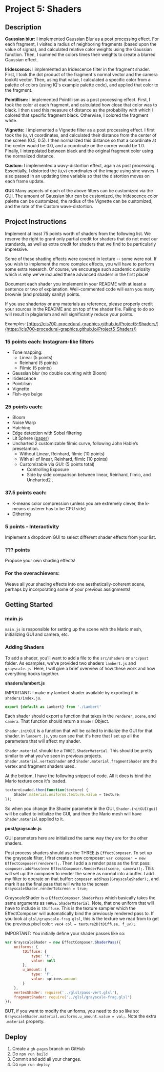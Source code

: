 
# Project 5: Shaders

## Description

**Gaussian blur:** I implemented Gaussian Blur as a post processing effect.  For each fragment, I visited a radius of neighboring fragments (based upon the value of sigma), and calculated relative color weights using the Gaussian function.  Then, I summed the colors times their weights to create a blurred Gaussian effect.

**Iridescence:** I implemented an Iridescence filter in the fragment shader.  First, I took the dot product of the fragment's normal vector and the camera lookAt vector.  Then, using that value, I calculated a specific color from a palette of colors (using IQ's example palette code), and applied that color to the fragment.

**Pointillism:** I implemented Pointillism as a post processing effect.  First, I took the color at each fragment, and calculated how close that color was to black.  I then used this measure of distance as the probability with which I colored that specific fragment black.  Otherwise, I colored the fragment white.

**Vignette:** I implemented a Vignette filter as a post processing effect.  I first took the (u, v) coordinates, and calculated their distance from the center of the screen (0.5, 0.5).  I then normalized this distance so that a coordinate at the center would be 0.0, and a coordinate on the corner would be 1.0.  Finally, I interpolated between black and the original fragment color using the normalized distance.

**Custom:** I implemented a wavy-distortion effect, again as post processing.  Essentially, I distorted the (u,v) coordinates of the image using sine waves.  I also passed in an updating time variable so that the distortion moves on each frame update.

**GUI:** Many aspects of each of the above filters can be customized via the GUI.  The amount of Gaussian blur can be customized, the Iridescence color palette can be customized, the radius of the Vignette can be customized, and the rate of the Custom wave-distortion.

## Project Instructions

Implement at least 75 points worth of shaders from the following list. We reserve the right to grant only partial credit for shaders that do not meet our standards, as well as extra credit for shaders that we find to be particularly impressive.

Some of these shading effects were covered in lecture -- some were not. If you wish to implement the more complex effects, you will have to perform some extra research. Of course, we encourage such academic curiosity which is why we’ve included these advanced shaders in the first place!

Document each shader you implement in your README with at least a sentence or two of explanation. Well-commented code will earn you many brownie (and probably sanity) points.

If you use shadertoy or any materials as reference, please properly credit your sources in the README and on top of the shader file. Failing to do so will result in plagiarism and will significantly reduce your points.

Examples: [https://cis700-procedural-graphics.github.io/Project5-Shaders/](https://cis700-procedural-graphics.github.io/Project5-Shaders/)

### 15 points each: Instagram-like filters

- Tone mapping:
    - Linear (5 points)
    - Reinhard (5 points)
    - Filmic (5 points)
- Gaussian blur (no double counting with Bloom)
- Iridescence
- Pointilism
- Vignette
- Fish-eye bulge

### 25 points each:
- Bloom
- Noise Warp
- Hatching
- Edge detection with Sobel filtering
- Lit Sphere ([paper](http://www.ppsloan.org/publications/LitSphere.pdf))
- Uncharted 2 customizable filmic curve, following John Hable’s presetantion.
    - Without Linear, Reinhard, filmic (10 points)
    - With all of linear, Reinhard, filmic (10 points)
    - Customizable via GUI: (5 points total)
        - Controlling Exposure
        - Side by side comparison between linear, Reinhard, filmic, and Uncharted2 .

### 37.5 points each:
- K-means color compression (unless you are extremely clever, the k-means clusterer has to be CPU side)
- Dithering


### 5 points - Interactivity
Implement a dropdown GUI to select different shader effects from your list.

### ??? points
Propose your own shading effects!

### For the overachievers:
Weave all your shading effects into one aesthetically-coherent scene, perhaps by incorporating some of your previous assignments!


## Getting Started

### main.js

`main.js` is responsible for setting up the scene with the Mario mesh, initializing GUI and camera, etc.

### Adding Shaders

To add a shader, you'll want to add a file to the `src/shaders` or `src/post` folder. As examples, we've provided two shaders `lambert.js` and `grayscale.js`. Here, I will give a brief overview of how these work and how everything hooks together.

**shaders/lambert.js**

IMPORTANT: I make my lambert shader available by exporting it in `shaders/index.js`.

```javascript
export {default as Lambert} from './Lambert'
```

Each shader should export a function that takes in the `renderer`, `scene`, and `camera`. That function should return a `Shader` Object.

`Shader.initGUI` is a function that will be called to initialize the GUI for that shader. in `lambert.js`, you can see that it's here that I set up all the parameters that will affect my shader.

`Shader.material` should be a `THREE.ShaderMaterial`. This should be pretty similar to what you've seen in previous projects. `Shader.material.vertexShader` and `Shader.material.fragmentShader` are the vertex and fragment shaders used.

At the bottom, I have the following snippet of code. All it does is bind the Mario texture once it's loaded.

```javascript
textureLoaded.then(function(texture) {
    Shader.material.uniforms.texture.value = texture;
});
```

So when you change the Shader parameter in the GUI, `Shader.initGUI(gui)` will be called to initialize the GUI, and then the Mario mesh will have `Shader.material` applied to it.

**post/grayscale.js**

GUI parameters here are initialized the same way they are for the other shaders.

Post process shaders should use the THREE.js `EffectComposer`. To set up the grayscale filter, I first create a new composer: `var composer = new EffectComposer(renderer);`. Then I add a a render pass as the first pass: `composer.addPass(new EffectComposer.RenderPass(scene, camera));`. This will set up the composer to render the scene as normal into a buffer. I add my filter to operate on that buffer: `composer.addPass(GrayscaleShader);`, and mark it as the final pass that will write to the screen `GrayscaleShader.renderToScreen = true;`

GrayscaleShader is a `EffectComposer.ShaderPass` which basically takes the same arguments as `THREE.ShaderMaterial`. Note, that one uniform that will have to include is `tDiffuse`. This is the texture sampler which the EffectComposer will automatically bind the previously rendered pass to. If you look at `glsl/grayscale-frag.glsl`, this is the texture we read from to get the previous pixel color: `vec4 col = texture2D(tDiffuse, f_uv);`.

IMPORTANT: You initially define your shader passes like so:

```javascript
var GrayscaleShader = new EffectComposer.ShaderPass({
    uniforms: {
        tDiffuse: {
            type: 't',
            value: null
        },
        u_amount: {
            type: 'f',
            value: options.amount
        }
    },
    vertexShader: require('../glsl/pass-vert.glsl'),
    fragmentShader: require('../glsl/grayscale-frag.glsl')
});
```

BUT, if you want to modify the uniforms, you need to do so like so: `GrayscaleShader.material.uniforms.u_amount.value = val;`. Note the extra `.material` property.

## Deploy

1. Create a `gh-pages` branch on GitHub
2. Do `npm run build`
3. Commit and add all your changes.
4. Do `npm run deploy`